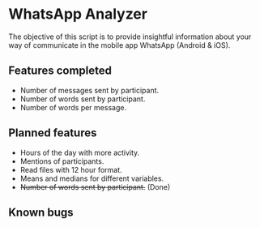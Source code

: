 # WhatsApp Analyzer
The objective of this script is to provide insightful information about your way of communicate in the mobile app WhatsApp (Android & iOS).
## Features completed
- Number of messages sent by participant.
- Number of words sent by participant.
- Number of words per message.
## Planned features
- Hours of the day with more activity.
- Mentions of participants.
- Read files with 12 hour format.
- Means and medians for different variables.
- ~~Number of words sent by participant.~~ (Done)
## Known bugs
